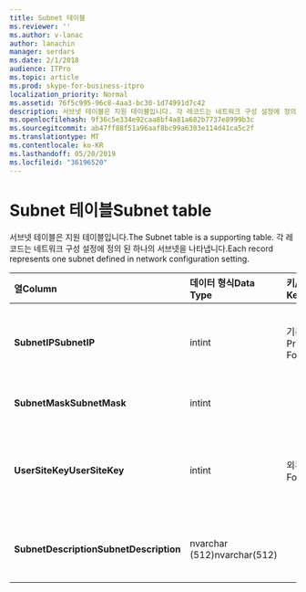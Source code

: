 ```yaml
---
title: Subnet 테이블
ms.reviewer: ''
ms.author: v-lanac
author: lanachin
manager: serdars
ms.date: 2/1/2018
audience: ITPro
ms.topic: article
ms.prod: skype-for-business-itpro
localization_priority: Normal
ms.assetid: 76f5c995-96c8-4aa3-bc30-1d74991d7c42
description: 서브넷 테이블은 지원 테이블입니다. 각 레코드는 네트워크 구성 설정에 정의 된 하나의 서브넷을 나타냅니다.
ms.openlocfilehash: 9f36c5e334e92caa8bf4a81a682b7737e8999b3c
ms.sourcegitcommit: ab47ff88f51a96aaf8bc99a6303e114d41ca5c2f
ms.translationtype: MT
ms.contentlocale: ko-KR
ms.lasthandoff: 05/20/2019
ms.locfileid: "36196520"
---
```

# <a name="subnet-table"></a><span data-ttu-id="fa0af-104">Subnet 테이블</span><span class="sxs-lookup"><span data-stu-id="fa0af-104">Subnet table</span></span>
 
<span data-ttu-id="fa0af-105">서브넷 테이블은 지원 테이블입니다.</span><span class="sxs-lookup"><span data-stu-id="fa0af-105">The Subnet table is a supporting table.</span></span> <span data-ttu-id="fa0af-106">각 레코드는 네트워크 구성 설정에 정의 된 하나의 서브넷을 나타냅니다.</span><span class="sxs-lookup"><span data-stu-id="fa0af-106">Each record represents one subnet defined in network configuration setting.</span></span>
  
|<span data-ttu-id="fa0af-107">**열**</span><span class="sxs-lookup"><span data-stu-id="fa0af-107">**Column**</span></span>|<span data-ttu-id="fa0af-108">**데이터 형식**</span><span class="sxs-lookup"><span data-stu-id="fa0af-108">**Data Type**</span></span>|<span data-ttu-id="fa0af-109">**키/인덱스**</span><span class="sxs-lookup"><span data-stu-id="fa0af-109">**Key/Index**</span></span>|<span data-ttu-id="fa0af-110">**세부적인**</span><span class="sxs-lookup"><span data-stu-id="fa0af-110">**Details**</span></span>|
|:-----|:-----|:-----|:-----|
|<span data-ttu-id="fa0af-111">**SubnetIP**</span><span class="sxs-lookup"><span data-stu-id="fa0af-111">**SubnetIP**</span></span> <br/> |<span data-ttu-id="fa0af-112">int</span><span class="sxs-lookup"><span data-stu-id="fa0af-112">int</span></span>  <br/> |<span data-ttu-id="fa0af-113">기본, 외래</span><span class="sxs-lookup"><span data-stu-id="fa0af-113">Primary, Foreign</span></span>  <br/> |<span data-ttu-id="fa0af-114">서브넷 IP에 대 한 정수 표현입니다.</span><span class="sxs-lookup"><span data-stu-id="fa0af-114">Integer representation for the subnet IP.</span></span>  <br/> |
|<span data-ttu-id="fa0af-115">**SubnetMask**</span><span class="sxs-lookup"><span data-stu-id="fa0af-115">**SubnetMask**</span></span> <br/> |<span data-ttu-id="fa0af-116">int</span><span class="sxs-lookup"><span data-stu-id="fa0af-116">int</span></span>  <br/> ||<span data-ttu-id="fa0af-117">서브넷 마스크.</span><span class="sxs-lookup"><span data-stu-id="fa0af-117">Subnet mask.</span></span>  <br/> |
|<span data-ttu-id="fa0af-118">**UserSiteKey**</span><span class="sxs-lookup"><span data-stu-id="fa0af-118">**UserSiteKey**</span></span> <br/> |<span data-ttu-id="fa0af-119">int</span><span class="sxs-lookup"><span data-stu-id="fa0af-119">int</span></span>  <br/> |<span data-ttu-id="fa0af-120">외부</span><span class="sxs-lookup"><span data-stu-id="fa0af-120">Foreign</span></span>  <br/> |<span data-ttu-id="fa0af-121">[Usersite 테이블](usersite.md)에서 참조 합니다.</span><span class="sxs-lookup"><span data-stu-id="fa0af-121">Referenced from the [UserSite table](usersite.md).</span></span>  <br/> |
|<span data-ttu-id="fa0af-122">**SubnetDescription**</span><span class="sxs-lookup"><span data-stu-id="fa0af-122">**SubnetDescription**</span></span> <br/> |<span data-ttu-id="fa0af-123">nvarchar (512)</span><span class="sxs-lookup"><span data-stu-id="fa0af-123">nvarchar(512)</span></span>  <br/> ||<span data-ttu-id="fa0af-124">서브넷에 대 한 설명입니다.</span><span class="sxs-lookup"><span data-stu-id="fa0af-124">The description for the subnet.</span></span>  <br/> |
   

